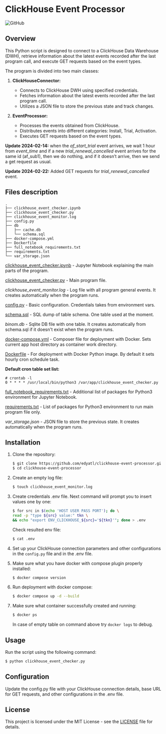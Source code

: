 # ClickHouse Event Processor

![GitHub](https://img.shields.io/badge/license-MIT-blue.svg)

## Overview

This Python script is designed to connect to a ClickHouse Data Warehouse (DWH), retrieve information about the latest events recorded after the last program call, and execute GET requests based on the event types.

The program is divided into two main classes:

1. **ClickHouseConnector:**
   - Connects to ClickHouse DWH using specified credentials.
   - Fetches information about the latest events recorded after the last program call.
   - Utilizes a JSON file to store the previous state and track changes.

2. **EventProcessor:**
   - Processes the events obtained from ClickHouse.
   - Distributes events into different categories: Install, Trial, Activation.
   - Executes GET requests based on the event types.


**Update 2024-02-14:** when the *af_start_trial* event arrives, we wait 1 hour from *event_time* and if a new *trial_renewal_cancelled* event arrives for the same id (af_sub1), then we do nothing, and if it doesn’t arrive, then we send a get request as usual.

**Update 2024-02-22:** Added GET requests for *trial_renewal_cancelled* event.

## Files description

```
.
├── clickhouse_event_checker.ipynb
├── clickhouse_event_checker.py
├── clickhouse_event_monitor.log
├── config.py
├── db
│   ├── cache.db
│   └── schema.sql
├── docker-compose.yml
├── Dockerfile
├── full_notebook_requirements.txt
├── requirements.txt
└── var_storage.json

```
[clickhouse_event_checker.ipynb](./clickhouse_event_checker.ipynb) - Jupyter Notebook explaining the main parts of the program.

[clickhouse_event_checker.py](./clickhouse_event_checker.py) - Main program file.

*clickhouse_event_monitor.log* - Log file with all program general events. It creates automatically when the program runs.

[config.py](./config.py) - Basic configuration. Credentials takes from environment vars.

[schema.sql](./db/schema.sql) - SQL dump of table schema. One table used at the moment.

*binom.db* - Sqlite DB file with one table. It creates automatically from schema.sql if it doesn't exist when the program runs. 

[docker-compose.yml](./docker-compose.yml) - Composer file for deployment with Docker. Sets current app host directory as container work directory.

[Dockerfile](./Dockerfile) - For deployment with Docker Python image. By default it sets hourly cron schedule task.

**Default cron table set list:**

```
# crontab -l
0 * * * * /usr/local/bin/python3 /var/app/clickhouse_event_checker.py
```

[full_notebook_requirements.txt](./full_notebook_requirements.txt) - Additional list of packages for Python3 environment for Jupyter Notebook.

[requirements.txt](./requirements.txt) - List of packages for Python3 environment to run main program file only.

*var_storage.json* - JSON file to store the previous state. It creates automatically when the program runs.

## Installation

1. Clone the repository:

    ```bash
    $ git clone https://github.com/edyatl/clickhouse-event-processor.git
    $ cd clickhouse-event-processor
    ```

2. Create an empty log file:

    ```bash
    $ touch clickhouse_event_monitor.log
    ```

3. Create credentials .env file. Next command will prompt you to insert values one by one:

    ```bash
    $ for src in $(echo 'HOST USER PASS PORT'); do \
    read -p "type ${src} value:" tkn \
    && echo "export ENV_CLICKHOUSE_${src}='${tkn}'"; done > .env
    ```

   Check resulted env file:

   ```bash
   $ cat .env
   ```


4. Set up your ClickHouse connection parameters and other configurations in the `config.py` file and in the .env file.

5. Make sure what you have docker with compose plugin properly installed:

   ```bash
   $ docker compose version
   ```

6. Run deployment with docker compose:

   ```bash
   $ docker compose up -d --build
   ```

7. Make sure what container successfully created and running:

   ```bash
   $ docker ps
   ```

   In case of empty table on command above try `docker logs` to debug.

## Usage

Run the script using the following command:

   ```bash
   $ python clickhouse_event_checker.py
   ```

## Configuration
Update the config.py file with your ClickHouse connection details, base URL for GET requests, and other configurations in the .env file.

## License
This project is licensed under the MIT License - see the [LICENSE](./LICENSE) file for details.

